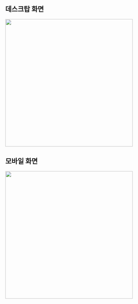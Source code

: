 ## 데스크탑 화면
<img src = "https://github.com/user-attachments/assets/50578b3a-a1f1-4d4a-ab8c-9b886e40d57a" width = 400px/> 

## 모바일 화면
<img src = "https://github.com/user-attachments/assets/7fc126e7-7427-4b75-98f0-7e5a12bbd912" width = 400px/> 
